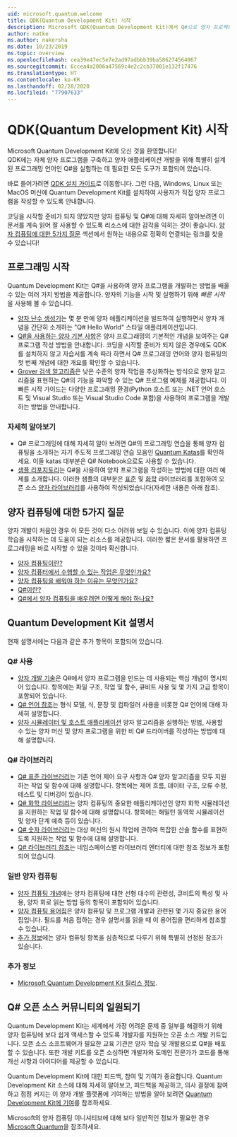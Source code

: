 ```yaml
---
uid: microsoft.quantum.welcome
title: QDK(Quantum Development Kit) 시작
description: Microsoft QDK(Quantum Development Kit)에서 Q#으로 양자 프로젝트 프로그래밍을 시작하는 방법을 알아봅니다.
author: natke
ms.author: nakersha
ms.date: 10/23/2019
ms.topic: overview
ms.openlocfilehash: cea39e47ec5e7e2ad97adbbb39ba586274564967
ms.sourcegitcommit: 6ccea4a2006a47569c4e2c2cb37001e132f17476
ms.translationtype: HT
ms.contentlocale: ko-KR
ms.lasthandoff: 02/28/2020
ms.locfileid: "77907633"
---
```

# <a name="get-started-with-the-quantum-development-kit-qdk"></a>QDK(Quantum Development Kit) 시작

Microsoft Quantum Development Kit에 오신 것을 환영합니다!  
QDK에는 자체 양자 프로그램을 구축하고 양자 애플리케이션 개발을 위해 특별히 설계된 프로그래밍 언어인 Q#을 실험하는 데 필요한 모든 도구가 포함되어 있습니다. 

바로 들어가려면 [QDK 설치 가이드](xref:microsoft.quantum.install)로 이동합니다.
그런 다음, Windows, Linux 또는 MacOS 머신에 Quantum Development Kit를 설치하여 사용자가 직접 양자 프로그램을 작성할 수 있도록 안내합니다.

코딩을 시작할 준비가 되지 않았지만 양자 컴퓨팅 및 Q#에 대해 자세히 알아보려면 이 문서를 계속 읽어 잘 사용할 수 있도록 리소스에 대한 감각을 익히는 것이 좋습니다. [양자 컴퓨팅에 대한 5가지 질문](#five-questions-about-quantum-computing) 섹션에서 원하는 내용으로 정확히 연결되는 링크를 찾을 수 있습니다!

## <a name="get-started-programming"></a>프로그래밍 시작

Quantum Development Kit는 Q#을 사용하여 양자 프로그램을 개발하는 방법을 배울 수 있는 여러 가지 방법을 제공합니다.
양자의 기능을 시작 및 실행하기 위해 *빠른 시작*을 사용해 볼 수 있습니다.

* [양자 난수 생성기](xref:microsoft.quantum.quickstarts.qrng)는 몇 분 만에 양자 애플리케이션을 빌드하여 실행하면서 양자 개념을 간단히 소개하는 "Q# Hello World" 스타일 애플리케이션입니다.
* [Q#을 사용하는 양자 기본 사항](xref:microsoft.quantum.write-program)은 양자 프로그래밍의 기본적인 개념을 보여주는 Q# 프로그램 작성 방법을 안내합니다. 
    코딩을 시작할 준비가 되지 않은 경우에도 QDK를 설치하지 않고 자습서를 계속 따라 하면서 Q# 프로그래밍 언어와 양자 컴퓨팅의 첫 번째 개념에 대한 개요를 확인할 수 있습니다.
* [Grover 검색 알고리즘](xref:microsoft.quantum.quickstarts.search)은 낮은 수준의 양자 작업을 추상화하는 방식으로 양자 알고리즘을 표현하는 Q#의 기능을 파악할 수 있는 Q# 프로그램 예제를 제공합니다. 
    이 빠른 시작 가이드는 다양한 프로그래밍 환경(Python 호스트 또는 .NET 언어 호스트 및 Visual Studio 또는 Visual Studio Code 포함)을 사용하여 프로그램을 개발하는 방법을 안내합니다.

### <a name="learning-further"></a>자세히 알아보기
* Q# 프로그래밍에 대해 자세히 알아 보려면 Q#의 프로그래밍 연습을 통해 양자 컴퓨팅을 소개하는 자기 주도적 프로그래밍 연습 모음인 [Quantum Katas](https://github.com/Microsoft/QuantumKatas)를 확인하세요.
    이들 katas 대부분은 Q# Notebook으로도 사용할 수 있습니다. 
* [샘플 리포지토리](https://github.com/Microsoft/Quantum)는 Q#을 사용하여 양자 프로그램을 작성하는 방법에 대한 여러 예제를 소개합니다. 이러한 샘플의 대부분은 [표준](xref:microsoft.quantum.libraries.standard.intro) 및 [화학](xref:microsoft.quantum.chemistry.concepts.intro) 라이브러리를 포함하여 오픈 소스 [양자 라이브러리](https://github.com/Microsoft/QuantumLibraries)를 사용하여 작성되었습니다(자세한 내용은 아래 참조).

## <a name="five-questions-about-quantum-computing"></a>양자 컴퓨팅에 대한 5가지 질문

양자 개발이 처음인 경우 이 모든 것이 다소 어려워 보일 수 있습니다. 이에 양자 컴퓨팅 학습을 시작하는 데 도움이 되는 리소스를 제공합니다. 이러한 짧은 문서를 활용하면 프로그래밍을 바로 시작할 수 있을 것이라 확신합니다.
* [양자 컴퓨팅이란?](xref:microsoft.quantum.overview.what)
* [양자 컴퓨터에서 수행할 수 있는 작업은 무엇인가요?](xref:microsoft.quantum.overview.computers)
* [양자 컴퓨팅을 배워야 하는 이유는 무엇인가요?](xref:microsoft.quantum.overview.why)
* [Q#이란?](xref:microsoft.quantum.overview.qsharp)
* [Q#에서 양자 컴퓨팅을 배우려면 어떻게 해야 하나요?](xref:microsoft.quantum.overview.learn)

## <a name="quantum-development-kit-documentation"></a>Quantum Development Kit 설명서

현재 설명서에는 다음과 같은 추가 항목이 포함되어 있습니다.

### <a name="using-q"></a>Q# 사용
* [양자 개발 기술](xref:microsoft.quantum.techniques.intro)은 Q#에서 양자 프로그램을 만드는 데 사용되는 핵심 개념이 명시되어 있습니다. 항목에는 파일 구조, 작업 및 함수, 큐비트 사용 및 몇 가지 고급 항목이 포함되어 있습니다.
* [Q# 언어 참조](xref:microsoft.quantum.language.intro)는 형식 모델, 식, 문장 및 컴파일러 사용을 비롯한 Q# 언어에 대해 자세히 설명합니다.
* [양자 시뮬레이터 및 호스트 애플리케이션](xref:microsoft.quantum.machines) 양자 알고리즘을 실행하는 방법, 사용할 수 있는 양자 머신 및 양자 프로그램을 위한 비 Q# 드라이버를 작성하는 방법에 대해 설명합니다.

### <a name="q-libraries"></a>Q# 라이브러리
* [Q# 표준 라이브러리](xref:microsoft.quantum.libraries.standard.intro)는 기존 언어 제어 요구 사항과 Q# 양자 알고리즘을 모두 지원하는 작업 및 함수에 대해 설명합니다. 
    항목에는 제어 흐름, 데이터 구조, 오류 수정, 테스트 및 디버깅이 있습니다. 
* [Q# 화학 라이브러리](xref:microsoft.quantum.chemistry.concepts.intro)는 양자 컴퓨팅의 중요한 애플리케이션인 양자 화학 시뮬레이션을 지원하는 작업 및 함수에 대해 설명합니다. 항목에는 해밀턴 동역학 시뮬레이션 및 양자 단계 예측 등이 있습니다.
* [Q# 숫자 라이브러리](xref:microsoft.quantum.numerics.intro)는 대상 머신의 원시 작업에 관하여 복잡한 산술 함수를 표현하도록 지원하는 작업 및 함수에 대해 설명합니다.
* [Q# 라이브러리 참조](xref:microsoft.quantum.standardlibsintro)는 네임스페이스별 라이브러리 엔터티에 대한 참조 정보가 포함되어 있습니다.

### <a name="general-quantum-computing"></a>일반 양자 컴퓨팅
* [양자 컴퓨팅 개념](xref:microsoft.quantum.concepts.intro)에는 양자 컴퓨팅에 대한 선형 대수의 관련성, 큐비트의 특성 및 사용, 양자 회로 읽는 방법 등의 항목이 포함되어 있습니다.
* [양자 컴퓨팅 용어집](xref:microsoft.quantum.glossary)은 양자 컴퓨팅 및 프로그램 개발과 관련된 몇 가지 중요한 용어집입니다. 
    필드를 처음 접하는 경우 설명서를 읽을 때 이 용어집을 편리하게 참조할 수 있습니다.
* [추가 정보](xref:microsoft.quantum.more-information)에는 양자 컴퓨팅 항목을 심층적으로 다루기 위해 특별히 선정된 참조가 있습니다.

### <a name="additional-info"></a>추가 정보
* [Microsoft Quantum Development Kit 릴리스 정보](xref:microsoft.quantum.relnotes).


## <a name="be-a-part-of-the-q-open-source-community"></a>Q# 오픈 소스 커뮤니티의 일원되기
Quantum Development Kit는 세계에서 가장 어려운 문제 중 일부를 해결하기 위해 양자 컴퓨팅에 보다 쉽게 액세스할 수 있도록 개발자를 지원하는 오픈 소스 개발 키트입니다.  오픈 소스 소프트웨어가 필요한 교육 기관은 양자 학습 및 개발용으로 Q#을 배포할 수 있습니다. 또한 개발 키트를 오픈 소싱하면 개발자와 도메인 전문가가 코드를 통해 개선 사항과 아이디어를 제공할 수 있습니다.

Quantum Development Kit에 대한 피드백, 참여 및 기여가 중요합니다.  Quantum Development Kit 소스에 대해 자세히 알아보고, 피드백을 제공하고, 의사 결정에 참여하고 점점 커지는 이 양자 개발 플랫폼에 기여하는 방법을 알아 보려면 [Quantum Development Kit에 기여](xref:microsoft.quantum.contributing)를 참조하세요.

Microsoft의 양자 컴퓨팅 이니셔티브에 대해 보다 일반적인 정보가 필요한 경우 [Microsoft Quantum](https://www.microsoft.com/en-us/quantum/)을 참조하세요.
